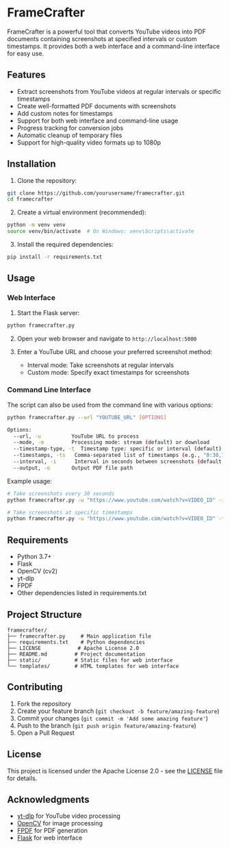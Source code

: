 # FrameCrafter

FrameCrafter is a powerful tool that converts YouTube videos into PDF documents containing screenshots at specified intervals or custom timestamps. It provides both a web interface and a command-line interface for easy use.

## Features

- Extract screenshots from YouTube videos at regular intervals or specific timestamps
- Create well-formatted PDF documents with screenshots
- Add custom notes for timestamps
- Support for both web interface and command-line usage
- Progress tracking for conversion jobs
- Automatic cleanup of temporary files
- Support for high-quality video formats up to 1080p

## Installation

1. Clone the repository:
```bash
git clone https://github.com/yourusername/framecrafter.git
cd framecrafter
```

2. Create a virtual environment (recommended):
```bash
python -m venv venv
source venv/bin/activate  # On Windows: venv\Scripts\activate
```

3. Install the required dependencies:
```bash
pip install -r requirements.txt
```

## Usage

### Web Interface

1. Start the Flask server:
```bash
python framecrafter.py
```

2. Open your web browser and navigate to `http://localhost:5000`

3. Enter a YouTube URL and choose your preferred screenshot method:
   - Interval mode: Take screenshots at regular intervals
   - Custom mode: Specify exact timestamps for screenshots

### Command Line Interface

The script can also be used from the command line with various options:

```bash
python framecrafter.py --url "YOUTUBE_URL" [OPTIONS]

Options:
  --url, -u          YouTube URL to process
  --mode, -m         Processing mode: stream (default) or download
  --timestamp-type, -t  Timestamp type: specific or interval (default)
  --timestamps, -ts   Comma-separated list of timestamps (e.g., "0:30,1:45,2:10")
  --interval, -i      Interval in seconds between screenshots (default: 30)
  --output, -o       Output PDF file path
```

Example usage:
```bash
# Take screenshots every 30 seconds
python framecrafter.py -u "https://www.youtube.com/watch?v=VIDEO_ID" -i 30

# Take screenshots at specific timestamps
python framecrafter.py -u "https://www.youtube.com/watch?v=VIDEO_ID" -t specific -ts "0:30,1:45,2:10"
```

## Requirements

- Python 3.7+
- Flask
- OpenCV (cv2)
- yt-dlp
- FPDF
- Other dependencies listed in requirements.txt

## Project Structure

```
framecrafter/
├── framecrafter.py     # Main application file
├── requirements.txt    # Python dependencies
├── LICENSE            # Apache License 2.0
├── README.md         # Project documentation
├── static/           # Static files for web interface
└── templates/        # HTML templates for web interface
```

## Contributing

1. Fork the repository
2. Create your feature branch (`git checkout -b feature/amazing-feature`)
3. Commit your changes (`git commit -m 'Add some amazing feature'`)
4. Push to the branch (`git push origin feature/amazing-feature`)
5. Open a Pull Request

## License

This project is licensed under the Apache License 2.0 - see the [LICENSE](LICENSE) file for details.

## Acknowledgments

- [yt-dlp](https://github.com/yt-dlp/yt-dlp) for YouTube video processing
- [OpenCV](https://opencv.org/) for image processing
- [FPDF](https://pyfpdf.readthedocs.io/en/latest/) for PDF generation
- [Flask](https://flask.palletsprojects.com/) for web interface 